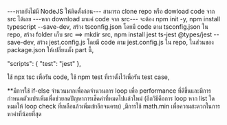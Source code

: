---หากยังไม่มี NodeJS ให้ติดตั้งก่อน---
สามารถ clone repo หรือ dowload code จาก src ได้เลย
---หาก download มาแค่ code จาก src---
จะต้อง npm init -y,
npm install typescript --save-dev,
สร้าง tsconfig.json โดยมี code ตาม tsconfig.json ใน repo,
สร้าง folder เก็บ src ==> mkdir src,
npm install jest ts-jest @types/jest --save-dev,
สร้าง jest.config.js โดยมี code ตาม jest.config.js ใน repo,
ในส่วนของ package.json ให้เปลี่ยนดั้ง part นี้,

"scripts": {
  "test": "jest"
},

ใช้ npx tsc เพื่อรัน code,
ใช้ npm test ที่เราตั้งไว้เพื่อรัน test case,

**มีการใช้ if-else จำนวนมากเพื่อลดจำนวนการ loop เพื่อ performance ที่ดีขึ้นและมีการกำหนดตัวแปรเพิ่มเพื่อช่วยลดปัญหาการเช็คค่าที่หมดไปแล้วใหม่ 
(อีกวิธีคือการ loop หาก list ใดหมดให้ loop check ที่เหลือแล้วเพิ่มเข้าอีกจนครบ)
,มีการใช้ math.min เพื่อความสะดวกในการหาค่าที่น้อยที่สุด

